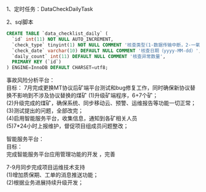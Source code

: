 
1、定时任务：DataCheckDailyTask

2、sql脚本

```sql
CREATE TABLE `data_checklist_daily` (
  `id` int(11) NOT NULL AUTO_INCREMENT,
  `check_type` tinyint(1) NOT NULL COMMENT '核查类型(1-数据传输中断，2-一氧化碳超限，3-瓦斯超限，4-带班空岗，5-信息不全，6-数据上传种类不全)',
  `check_date` varchar(10) DEFAULT NULL COMMENT '核查日期（yyyy-MM-dd）',
  `daily_count` int(11) DEFAULT NULL COMMENT '核查异常数量',
  PRIMARY KEY (`id`)
) ENGINE=InnoDB DEFAULT CHARSET=utf8;
```


事故风险分析平台：  
目标：
7月完成更换MT协议后矿端平台测试和bug修复工作，同时确保新协议替换不影响到不涉及协议替换的煤矿
(1)升级矿端程序，6+7个矿；  
(2)升级完成的煤矿，确保系统、同步移动云、预警、运维报告等功能一切正常；  
(3)测试提出的问题，全部改完；  
(4)启用智能服务平台，收集信息，通知到各矿相关人员  
(5)7*24小时上报维护，督促项目组成员问题整改；  
  
智能服务平台：  
目标：  
完成智能服务平台应用管理功能的开发 ，完善

7-9月同步完成项目运维技术支持  
(1)增加质保期、工单的消息推送功能；  
(2)根据业务进展持续升级开发；